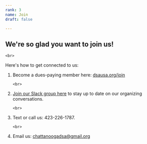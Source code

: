 ```yaml
---
rank: 3
name: Join
draft: false

---
```

## We're so glad you want to join us!

    <br>

Here's how to get connected to us:

1. Become a dues-paying member here: [dsausa.org/join](dsausa.org/join "dsausa.org/join")

       <br>
2. [Join our Slack group here](https://join.slack.com/t/noogadsa/shared_invite/zt-dc30et8n-Y8dNgPEH\~TM5hcd4XV7olQ "join our Slack group here") to stay up to date on our organizing conversations.

       <br>
3. Text or call us: 423-226-1787.

       <br>
4. Email us: [chattanoogadsa@gmail.org](mailto:chattanoogadsa@gmail.org "chattanoogadsa@gmail.org")